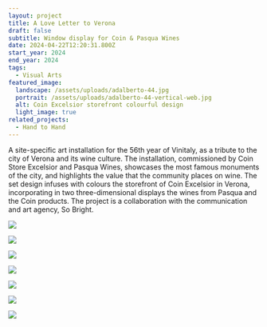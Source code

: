 ```yaml
---
layout: project
title: A Love Letter to Verona
draft: false
subtitle: Window display for Coin & Pasqua Wines
date: 2024-04-22T12:20:31.800Z
start_year: 2024
end_year: 2024
tags:
  - Visual Arts
featured_image:
  landscape: /assets/uploads/adalberto-44.jpg
  portrait: /assets/uploads/adalberto-44-vertical-web.jpg
  alt: Coin Excelsior storefront colourful design
  light_image: true
related_projects:
  - Hand to Hand
---
```

A site-specific art installation for the 56th year of Vinitaly, as a tribute to the city of Verona and its wine culture. The installation, commissioned by Coin Store Excelsior and Pasqua Wines, showcases the most famous monuments of the city, and highlights the value that the community places on wine. The set design infuses with colours the storefront of Coin Excelsior in Verona, incorporating in two three-dimensional displays the wines from Pasqua and the Coin products. The project is a collaboration with the communication and art agency, So Bright. 

![](/assets/uploads/adalberto-36.jpg)

![](/assets/uploads/adalberto-43.jpg)

![](/assets/uploads/adalberto-37.jpg)

![](/assets/uploads/dscf9305.jpg)

![](/assets/uploads/pasquacoin-167.jpg)

![](/assets/uploads/pasquacoin-151.jpg)

![](/assets/uploads/pasquacoin-176.jpg)